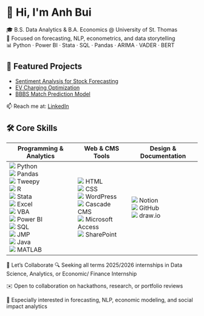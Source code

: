# 👋 Hi, I'm Anh Bui

🎓 B.S. Data Analytics & B.A. Economics @ University of St. Thomas  
🔎 Focused on forecasting, NLP, econometrics, and data storytelling  
📊 Python · Power BI · Stata · SQL · Pandas · ARIMA · VADER · BERT

## 📁 Featured Projects
- [Sentiment Analysis for Stock Forecasting](https://github.com/Anhiune/Sentiment-Stock-Forecasting)
- [EV Charging Optimization](https://github.com/Anhiune/EV-Charging-Optimization)
- [BBBS Match Prediction Model](#)

📫 Reach me at: [LinkedIn](https://www.linkedin.com/in/hoang-anh-bui-anhiune)

## 🛠️ Core Skills

| Programming & Analytics | Web & CMS Tools | Design & Documentation |
|-------------------------|------------------|--------------------------|
| <img src="https://img.shields.io/badge/Python-3670A0?style=flat-square&logo=python&logoColor=ffdd54"/> Python <br><img src="https://img.shields.io/badge/Pandas-150458?style=flat-square&logo=pandas&logoColor=white"/> Pandas <br><img src="https://img.shields.io/badge/Tweepy-1DA1F2?style=flat-square&logo=twitter&logoColor=white"/> Tweepy <br><img src="https://img.shields.io/badge/R-276DC3?style=flat-square&logo=r&logoColor=white"/> R <br><img src="https://img.shields.io/badge/Stata-003B6F?style=flat-square"/> Stata <br><img src="https://img.shields.io/badge/Excel-217346?style=flat-square&logo=microsoft-excel&logoColor=white"/> Excel <br><img src="https://img.shields.io/badge/VBA-002060?style=flat-square&logo=microsoft&logoColor=white"/> VBA <br><img src="https://img.shields.io/badge/Power%20BI-F2C811?style=flat-square&logo=powerbi&logoColor=black"/> Power BI <br><img src="https://img.shields.io/badge/SQL-336791?style=flat-square&logo=postgresql&logoColor=white"/> SQL <br><img src="https://img.shields.io/badge/JMP-0076C6?style=flat-square"/> JMP <br><img src="https://img.shields.io/badge/Java-ED8B00?style=flat-square&logo=java&logoColor=white"/> Java <br><img src="https://img.shields.io/badge/MATLAB-orange?style=flat-square"/> MATLAB | <img src="https://img.shields.io/badge/HTML5-E34F26?style=flat-square&logo=html5&logoColor=white"/> HTML <br><img src="https://img.shields.io/badge/CSS3-1572B6?style=flat-square&logo=css3&logoColor=white"/> CSS <br><img src="https://img.shields.io/badge/WordPress-21759B?style=flat-square&logo=wordpress&logoColor=white"/> WordPress <br><img src="https://img.shields.io/badge/Cascade_CMS-00529B?style=flat-square"/> Cascade CMS <br><img src="https://img.shields.io/badge/Access-A4373A?style=flat-square&logo=microsoft-access&logoColor=white"/> Microsoft Access <br><img src="https://img.shields.io/badge/SharePoint-0078D4?style=flat-square&logo=microsoft-sharepoint&logoColor=white"/> SharePoint | <img src="https://img.shields.io/badge/Notion-000000?style=flat-square&logo=notion&logoColor=white"/> Notion <br><img src="https://img.shields.io/badge/GitHub-181717?style=flat-square&logo=github&logoColor=white"/> GitHub <br><img src="https://img.shields.io/badge/draw.io-F08705?style=flat-square"/> draw.io |

🤝 Let’s Collaborate
🔍 Seeking all terms 2025/2026 internships in Data Science, Analytics, or Economic/ Finance Internship

✉️ Open to collaboration on hackathons, research, or portfolio reviews

🧠 Especially interested in forecasting, NLP, economic modeling, and social impact analytics
